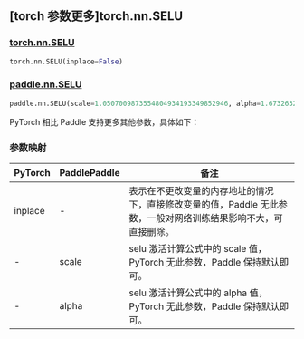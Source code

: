 ## [torch 参数更多]torch.nn.SELU

### [torch.nn.SELU](https://pytorch.org/docs/stable/generated/torch.nn.SELU.html#torch.nn.SELU)

```python
torch.nn.SELU(inplace=False)
```

### [paddle.nn.SELU](https://www.paddlepaddle.org.cn/documentation/docs/zh/develop/api/paddle/nn/SELU_cn.html)

```python
paddle.nn.SELU(scale=1.0507009873554804934193349852946, alpha=1.6732632423543772848170429916717, name=None)
```

PyTorch 相比 Paddle 支持更多其他参数，具体如下：

### 参数映射

| PyTorch | PaddlePaddle | 备注                                                                                                            |
| ------- | ------------ | --------------------------------------------------------------------------------------------------------------- |
| inplace | -            | 表示在不更改变量的内存地址的情况下，直接修改变量的值，Paddle 无此参数，一般对网络训练结果影响不大，可直接删除。 |
| -       | scale        | selu 激活计算公式中的 scale 值，PyTorch 无此参数，Paddle 保持默认即可。                                         |
| -       | alpha        | selu 激活计算公式中的 alpha 值，PyTorch 无此参数，Paddle 保持默认即可。                                         |
